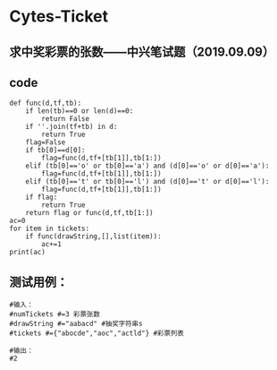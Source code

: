 # Cytes-Ticket
## 求中奖彩票的张数——中兴笔试题（2019.09.09）

## code

    def func(d,tf,tb):
        if len(tb)==0 or len(d)==0:
            return False
        if ''.join(tf+tb) in d:
            return True
        flag=False
        if tb[0]==d[0]:
            flag=func(d,tf+[tb[1]],tb[1:])
        elif (tb[0]=='o' or tb[0]=='a') and (d[0]=='o' or d[0]=='a'):
            flag=func(d,tf+[tb[1]],tb[1:])
        elif (tb[0]=='t' or tb[0]=='l') and (d[0]=='t' or d[0]=='l'):
            flag=func(d,tf+[tb[1]],tb[1:])
        if flag:
            return True
        return flag or func(d,tf,tb[1:])
    ac=0
    for item in tickets:
        if func(drawString,[],list(item)):
            ac+=1
    print(ac)

## 测试用例：
    #输入：
    #numTickets #=3 彩票张数
    #drawString #="aabacd" #抽奖字符串s
    #tickets #={"abocde","aoc","actld"} #彩票列表
    
    #输出：
    #2

